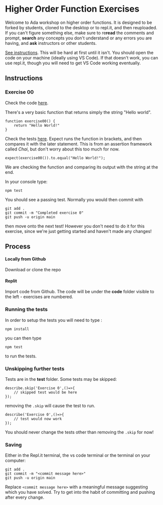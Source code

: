 # Higher Order Function Exercises
Welcome to Ada workshop on higher order functions. It is designed to be forked by students, cloned to the desktop or to repl.it, and then reuploaded. If you can't figure something else, make sure to re**read** the comments and prompt, **search** any concepts you don't understand or any errors you are having, and **ask** instructors or other students.

[See instructions](##Process). This will be hard at first until it isn't. You should open the code on your machine (ideally using VS Code). If that doesn't work, you can use repl.it, though you will need to get VS Code working eventually.

## Instructions
### Exercise 00
Check the code [here](code/00.js).

There's a very basic function that returns simply the string "Hello world".
```
function exercise00() {
    return "Hello World!"
}
```
Check the tests [here](test/00.js).
Expect runs the function in brackets, and then compares it with the later statement. This is from an assertion framework called *Chai*, but don't worry about this too much for now.
```
expect(exercise00()).to.equal("Hello World!");
```
We are checking the function and comparing its output with the string at the end.

In your console type:
```
npm test 
```
You should see a passing test.
Normally you would then commit with
```
git add .
git commit -m "Completed exercise 0"
git push -u origin main
```
then move onto the next test! However you don't need to do it for this exercise, since we're just getting started and haven't made any changes!

## Process

#### Locally from Github
Download or clone the repo 

#### Replit
Import code from Github. The code will be under the **code** folder visible to the left - exercises are numbered.

### Running the tests
In order to setup the tests you will need to type :
```
npm install
```
you can then type 
```
npm test
```
to run the tests.

### Unskipping further tests
Tests are in the **test** folder. Some tests may be skipped:
```
describe.skip('Exercise 0',()=>{
    // skipped test would be here
});
```
removing the `.skip` will cause the test to run.

```
describe('Exercise 0',()=>{
    // test would now work
});
```

You should never change the tests other than removing the `.skip` for now!

### Saving
Either in the Repl.it terminal, the vs code terminal or the terminal on your computer:
``` 
git add . 
git commit -m "<commit message here>"
git push -u origin main
```
Replace ```<commit message here>``` with a meaningful message suggesting which you have solved.
Try to get into the habit of committing and pushing after every change.